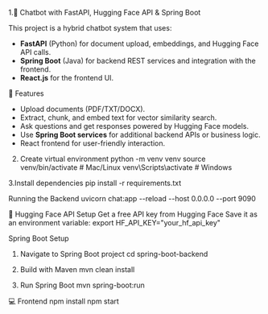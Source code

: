 1.📖 Chatbot with FastAPI, Hugging Face API & Spring Boot

This project is a hybrid chatbot system that uses:
- **FastAPI** (Python) for document upload, embeddings, and Hugging Face API calls.  
- **Spring Boot** (Java) for backend REST services and integration with the frontend.  
- **React.js** for the frontend UI.



🚀 Features
- Upload documents (PDF/TXT/DOCX).
- Extract, chunk, and embed text for vector similarity search.
- Ask questions and get responses powered by Hugging Face models.
- Use **Spring Boot services** for additional backend APIs or business logic.
- React frontend for user-friendly interaction.




2. Create virtual environment
python -m venv venv
source venv/bin/activate   # Mac/Linux
venv\Scripts\activate      # Windows

3.Install dependencies
pip install -r requirements.txt

Running the Backend
uvicorn chat:app --reload --host 0.0.0.0 --port 9090

🔑 Hugging Face API Setup
Get a free API key from Hugging Face
Save it as an environment variable:
export HF_API_KEY="your_hf_api_key"

Spring Boot Setup
1. Navigate to Spring Boot project
   cd spring-boot-backend

2. Build with Maven
   mvn clean install

3. Run Spring Boot
   mvn spring-boot:run

💻 Frontend
npm install
npm start

